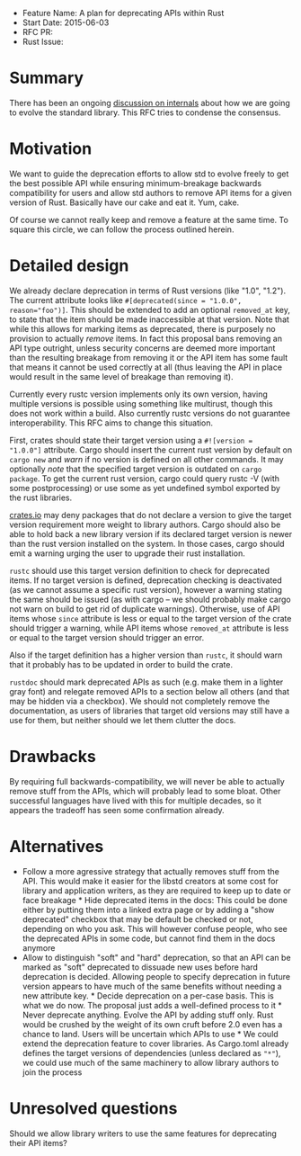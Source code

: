 - Feature Name: A plan for deprecating APIs within Rust
- Start Date: 2015-06-03
- RFC PR: 
- Rust Issue: 

# Summary

There has been an ongoing [discussion on internals](https://internals.rust-lang.org/t/thoughts-on-aggressive-deprecation-in-libstd/2176/55) about how we are going to evolve the standard library. This RFC tries to condense the consensus.

# Motivation

We want to guide the deprecation efforts to allow std to evolve freely to get the best possible API while ensuring minimum-breakage backwards compatibility for users and allow std authors to remove API items for a given version of Rust. Basically have our cake and eat it. Yum, cake.

Of course we cannot really keep and remove a feature at the same time. 
To square this circle, we can follow the process outlined herein.

# Detailed design

We already declare deprecation in terms of Rust versions (like "1.0", 
"1.2"). The current attribute looks like `#[deprecated(since = "1.0.0", 
reason="foo")]`. This should be extended to add an optional 
`removed_at` key, to state that the item should be made inaccessible at 
that version. Note that while this allows for marking items as 
deprecated, there is purposely no provision to actually *remove* items. 
In fact this proposal bans removing an API type outright, unless 
security concerns are deemed more important than the resulting breakage 
from removing it or the API item has some fault that means it cannot be 
used correctly at all (thus leaving the API in place would result in 
the same level of breakage than removing it).

Currently every rustc version implements only its own version, having 
multiple versions is possible using something like multirust, though 
this does not work within a build. Also currently rustc versions do not 
guarantee interoperability. This RFC aims to change this situation.

First, crates should state their target version using a `#![version = 
"1.0.0"]` attribute. Cargo should insert the current rust version by 
default on `cargo new` and *warn* if no version is defined on all other 
commands. It may optionally *note* that the specified target version is 
outdated on `cargo package`. To get the current rust version, cargo
could query rustc -V (with some postprocessing) or use some as yet
undefined symbol exported by the rust libraries.

[crates.io](https://crates.io) may deny 
packages that do not declare a version to give the target version 
requirement more weight to library authors. Cargo should also be able 
to hold back a new library version if its declared target version is 
newer than the rust version installed on the system. In those cases, 
cargo should emit a warning urging the user to upgrade their rust 
installation.

`rustc` should use this target version definition to check for 
deprecated items. If no target version is defined, deprecation checking 
is deactivated (as we cannot assume a specific rust version), however a 
warning stating the same should be issued (as with cargo – we should 
probably make cargo not warn on build to get rid of duplicate 
warnings). Otherwise, use of API items whose `since` attribute is less 
or equal to the target version of the crate should trigger a warning, 
while API items whose `removed_at` attribute is less or equal to the 
target version should trigger an error. 

Also if the target definition has a higher version than `rustc`, it
should warn that it probably has to be updated in order to build the
crate.

`rustdoc` should mark deprecated APIs as such (e.g. make them in a 
lighter gray font) and relegate removed APIs to a section below all 
others (and that may be hidden via a checkbox). We should not 
completely remove the documentation, as users of libraries that target 
old versions may still have a use for them, but neither should we let 
them clutter the docs. 

# Drawbacks

By requiring full backwards-compatibility, we will never be able to 
actually remove stuff from the APIs, which will probably lead to some 
bloat. Other successful languages have lived with this for multiple 
decades, so it appears the tradeoff has seen some confirmation already. 

# Alternatives

* Follow a more agressive strategy that actually removes stuff from the 
API. This would make it easier for the libstd creators at some cost for 
library and application writers, as they are required to keep up to 
date or face breakage * Hide deprecated items in the docs: This could 
be done either by putting them into a linked extra page or by adding a 
"show deprecated" checkbox that may be default be checked or not, 
depending on who you ask. This will however confuse people, who see the 
deprecated APIs in some code, but cannot find them in the docs anymore 
* Allow to distinguish "soft" and "hard" deprecation, so that an API 
can be marked as "soft" deprecated to dissuade new uses before hard 
deprecation is decided. Allowing people to specify deprecation in 
future version appears to have much of the same benefits without 
needing a new attribute key. * Decide deprecation on a per-case basis. 
This is what we do now. The proposal just adds a well-defined process 
to it * Never deprecate anything. Evolve the API by adding stuff only. 
Rust would be crushed by the weight of its own cruft before 2.0 even 
has a chance to land. Users will be uncertain which APIs to use * We 
could extend the deprecation feature to cover libraries. As Cargo.toml 
already defines the target versions of dependencies (unless declared as 
`"*"`), we could use much of the same machinery to allow library 
authors to join the process

# Unresolved questions

Should we allow library writers to use the same features for 
deprecating their API items?
